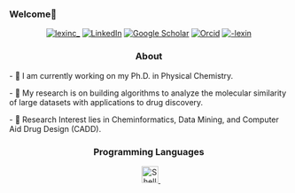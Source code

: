 ### Welcome👋


<p align="center">
<a href="https://twitter.com/lexinc_"><img alt="lexinc_" src="https://img.shields.io/badge/Twitter-1DA1F2?style=for-the-badge&logo=twitter&logoColor=white"></a> <a href="https://www.linkedin.com/in/lexinc/"><img alt="LinkedIn" src="https://img.shields.io/badge/LinkedIn-0077B5?style=for-the-badge&logo=linkedin&logoColor=white"></a>
<a href="https://scholar.google.com/citations?user=eQoWP6oAAAAJ&hl=en"><img alt="Google Scholar" src="https://img.shields.io/badge/-Google%20Scholar-4285F4?logo=google-scholar&logoColor=white&style=for-the-badge"></a>
<a href="https://orcid.org/0000-0002-9528-942X"><img alt="Orcid" src="https://img.shields.io/static/v1?style=for-the-badge&message=ORCID&color=222222&logo=ORCID&logoColor=A6CE39&label="></a>
<a href="http://vsco.co/-lexin"><img alt="-lexin" src="https://img.shields.io/static/v1?style=for-the-badge&message=VSCO&color=000000&logo=VSCO&logoColor=FFFFFF&label="></a>
    
<br/>
<h3 align="center">
    <p>About</p>
    </h3>
<p> - 🧪 I am currently working on my Ph.D. in Physical Chemistry.<p/>
<p> - 🌱 My research is on building algorithms to analyze the molecular similarity of large datasets with applications to drug discovery. <p/>
<p> - 💓 Research Interest lies in Cheminformatics, Data Mining, and Computer Aid Drug Design (CADD). <p/>

<h3 align="center">
    <p>Programming Languages</p>
    </h3>
    <p align="center">
<a href="#"><img alt="" src="https://img.shields.io/badge/Python-3776AB?style=for-the-badge&logo=python&logoColor=white"></a>
<a href="#"><img alt="" src="https://img.shields.io/static/v1?style=for-the-badge&message=LaTeX&color=008080&logo=LaTeX&logoColor=FFFFFF&label="></a>
<a href="#"><img alt"" src="https://img.shields.io/badge/shell_script-%23121011.svg?style=for-the-badge&logo=gnu-bash&logoColor=white" height="30" alt="Shell Script" />&nbsp;</a>
